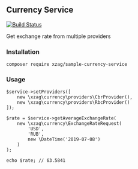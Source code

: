 ## Currency Service 
[![Build Status](https://travis-ci.org/xzag/sample-currency-service.svg?branch=master)](https://travis-ci.org/xzag/sample-currency-service)

Get exchange rate from multiple providers

### Installation

`composer require xzag/sample-currency-service`

### Usage

```$service = new \xzag\currency\Service();
$service->setProviders([
    new \xzag\currency\providers\CbrProvider(),
    new \xzag\currency\providers\RbcProvider()
]);

$rate = $service->getAverageExchangeRate(
    new \xzag\currency\ExchangeRateRequest(
        'USD',
        'RUB',
        new \DateTime('2019-07-08')
    )
); 

echo $rate; // 63.5841

```
